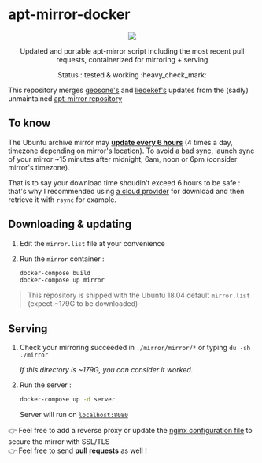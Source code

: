 # apt-mirror-docker

<p align="center">
    <a href="https://travis-ci.com/flavienbwk/apt-mirror-docker.svg?branch=master" target="_blank">
        <img src="https://travis-ci.com/flavienbwk/apt-mirror-docker.svg?branch=master"/>
    </a>
</p>
<p align="center">Updated and portable apt-mirror script including the most recent pull requests, containerized for mirroring + serving</p>
<p align="center">Status : tested & working :heavy_check_mark:</p>

This repository merges [geosone's](https://github.com/geosone/apt-mirror) and [liedekef's](https://github.com/liedekef/apt-mirror) updates from the (sadly) unmaintained [apt-mirror repository](https://github.com/apt-mirror/apt-mirror)

## To know

The Ubuntu archive mirror may **[update every 6 hours](https://wiki.ubuntu.com/Mirrors)** (4 times a day, timezone depending on mirror's location). To avoid a bad sync, launch sync of your mirror ~15 minutes after midnight, 6am, noon or 6pm (consider mirror's timezone).

That is to say your download time shoudln't exceed 6 hours to be safe : that's why I recommended using [a cloud provider](https://scaleway.com) for download and then retrieve it with `rsync` for example.

## Downloading & updating

1. Edit the `mirror.list` file at your convenience

2. Run the `mirror` container :

    ```bash
    docker-compose build
    docker-compose up mirror
    ```

> This repository is shipped with the Ubuntu 18.04 default `mirror.list` (expect ~179G to be downloaded)

## Serving

1. Check your mirroring succeeded in `./mirror/mirror/*` or typing `du -sh ./mirror`

    _If this directory is ~179G, you can consider it worked._

2. Run the server :

    ```bash
    docker-compose up -d server
    ```

    Server will run on [`localhost:8080`](http://localhost:8080)  

:point_right: Feel free to add a reverse proxy or update the [nginx configuration file](./nginx.conf) to secure the mirror with SSL/TLS  
:point_right: Feel free to send **pull requests** as well !
